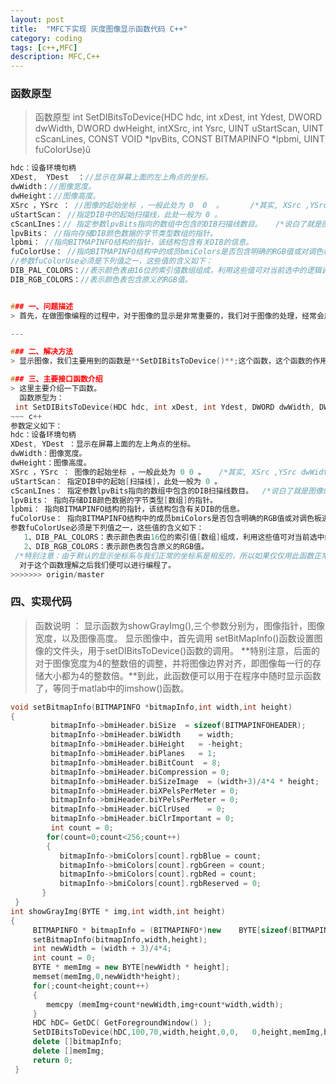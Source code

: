 ```yaml
---
layout: post
title:  "MFC下实现 灰度图像显示函数代码 C++"
category: coding
tags: [c++,MFC]
description: MFC,C++
---  
```


### 函数原型
> 函数原型
  int SetDIBitsToDevice(HDC hdc, int xDest, int Ydest, DWORD dwWidth, DWORD dwHeight, intXSrc, int Ysrc, UINT uStartScan, UINT cScanLines, CONST VOID *lpvBits, CONST BITMAPINFO *lpbmi, UINT fuColorUse)û

 ~~~ c++
 hdc：设备环境句柄
XDest,  YDest  ：//显示在屏幕上面的左上角点的坐标。
dwWidth：//图像宽度。
dwHeight：//图像高度。
XSrc ，YSrc ： //图像的起始坐标 ，一般此处为 0  0  。      /*其实, XSrc ,YSrc dwWidth dwHeight便是将图像的矩形确定出来*/
uStartScan： //指定DIB中的起始扫描线，此处一般为 0 。
cScanLInes：// 指定参数lpvBits指向的数组中包含的DIB扫描线数目。   /*说白了就是图像的高度*/
lpvBits： //指向存储DIB颜色数据的字节类型数组的指针。
lpbmi： //指向BITMAPINFO结构的指针，该结构包含有关DIB的信息。
fuColorUse： //指向BITMAPINFO结构中的成员bmiColors是否包含明确的RGB值或对调色板进行索引的值。有关更多的信息，请参考下面的备注部分。
//参数fuColorUse必须是下列值之一，这些值的含义如下：
DIB_PAL_COLORS：//表示颜色表由16位的索引值数组组成，利用这些值可对当前选中的逻辑调色板进行索引。
DIB_RGB_COLORS：//表示颜色表包含原义的RGB值。


### 一、问题描述
 > 首先，在做图像编程的过程中，对于图像的显示是非常重要的，我们对于图像的处理，经常会用到图像的显示，用于查看结果是否正确，所以我们自然会产生一个想法，是否可以编写一个图像显示的函数，类似于matlab或者openCV中的imshow()函数，可以随时将图像打印出来呢？答案必然是肯定的，在这里，我们在mfc环境下实现自己的imshow()函数。并且在mfc环境下，vc++为我们提供了很多便捷的结构体和函数，使用起来很方便。

---

### 二、解决方法
> 显示图像，我们主要用到的函数是**SetDIBitsToDevice()**;这个函数，这个函数的作用便是将图像显示在输出显示器上面，函数的详细介绍在这里我便不做详细阐述了，读者可以自行的查看百度百科链接（[http://baike.baidu.com/linkurl=D8WZ6hoanRGCSCrjCia5BKJli5saxSmdi8guNtlvrrlbUxy1BF52o5q1LwImvvHQ5gRCxZMfS0HdrF0C0kv4Q_](https://www.baidu.com/swd=SetDIBitsToDevice&rsv_spt=1&rsv_iqid=0x9b522a5b00009696&issp=1&f=8&rsv_bp=0&rsv_idx=2&ie=utf-8&tn=baiduhome_pg&rsv_enter=1&rsv_sug3=2&rsv_sug1=1&rsv_n=2)）

### 三、主要接口函数介绍
> 这里主要介绍一下函数。
   函数原型为：
  int SetDIBitsToDevice(HDC hdc, int xDest, int Ydest, DWORD dwWidth, DWORD dwHeight, intXSrc, int Ysrc, UINT uStartScan, UINT cScanLines, CONST VOID *lpvBits, CONST BITMAPINFO *lpbmi, UINT fuColorUse)；
~~~ c++
参数定义如下：
hdc：设备环境句柄
XDest, YDest ：显示在屏幕上面的左上角点的坐标。
dwWidth：图像宽度。
dwHeight：图像高度。
XSrc ，YSrc ： 图像的起始坐标 ，一般此处为 0 0 。   /*其实, XSrc ,YSrc dwWidth dwHeight便是将图像的矩形确定出来*/
uStartScan： 指定DIB中的起始[扫描线]，此处一般为 0 。
cScanLInes： 指定参数lpvBits指向的数组中包含的DIB扫描线数目。  /*说白了就是图像的高度*/
lpvBits： 指向存储DIB颜色数据的字节类型[数组]的指针。
lpbmi： 指向BITMAPINFO结构的指针，该结构包含有关DIB的信息。
fuColorUse： 指向BITMAPINFO结构中的成员bmiColors是否包含明确的RGB值或对调色板进行索引的值。有关更多的信息，请参考下面的备注部分。
参数fuColorUse必须是下列值之一，这些值的含义如下：
    1、DIB_PAL_COLORS：表示颜色表由16位的索引值[数组]组成，利用这些值可对当前选中的逻辑调色板进行索引。
    2、DIB_RGB_COLORS：表示颜色表包含原义的RGB值。
  /*特别注意：由于默认的显示坐标系与我们正常的坐标系是相反的，所以如果仅仅用此函数正常显示出来，图像是倒立的，如何调整见程序*/
   对于这个函数理解之后我们便可以进行编程了。
>>>>>>> origin/master
~~~

### 四、实现代码
>函数说明 ：
       显示函数为showGrayImg(),三个参数分别为，图像指针，图像宽度，以及图像高度。
   显示图像中，首先调用 setBitMapInfo()函数设置图像的文件头，用于setDIBitsToDevice()函数的调用。
     **特别注意，后面的对于图像宽度为4的整数倍的调整，并将图像边界对齐，即图像每一行的存储大小都为4的整数倍。**到此，此函数便可以用于在程序中随时显示函数了，等同于matlab中的imshow()函数。





~~~ c++
void setBitmapInfo(BITMAPINFO *bitmapInfo,int width,int height)
{   
         bitmapInfo->bmiHeader.biSize  = sizeof(BITMAPINFOHEADER);
         bitmapInfo->bmiHeader.biWidth    = width;   
         bitmapInfo->bmiHeader.biHeight   = -height;  
         bitmapInfo->bmiHeader.biPlanes   = 1;
         bitmapInfo->bmiHeader.biBitCount  = 8;
         bitmapInfo->bmiHeader.biCompression = 0;   
         bitmapInfo->bmiHeader.biSizeImage  = (width+3)/4*4 * height;  
         bitmapInfo->bmiHeader.biXPelsPerMeter = 0;  
         bitmapInfo->bmiHeader.biYPelsPerMeter = 0;  
         bitmapInfo->bmiHeader.biClrUsed    = 0;   
         bitmapInfo->bmiHeader.biClrImportant = 0;  
         int count = 0;    
        for(count=0;count<256;count++) 
        {   
           bitmapInfo->bmiColors[count].rgbBlue = count;   
           bitmapInfo->bmiColors[count].rgbGreen = count; 
           bitmapInfo->bmiColors[count].rgbRed = count;    
           bitmapInfo->bmiColors[count].rgbReserved = 0;  
       }
 }
int showGrayImg(BYTE * img,int width,int height)
{    
     BITMAPINFO * bitmapInfo = (BITMAPINFO*)new    BYTE[sizeof(BITMAPINFOHEADER)+256*sizeof(RGBQUAD)]; 
     setBitmapInfo(bitmapInfo,width,height);   
     int newWidth = (width + 3)/4*4;  
     int count = 0;   
     BYTE * memImg = new BYTE[newWidth * height];  
     memset(memImg,0,newWidth*height);  
     for(;count<height;count++)  
     {     
        memcpy (memImg+count*newWidth,img+count*width,width);  
     }   
     HDC hDC= GetDC( GetForegroundWindow() );          
     SetDIBitsToDevice(hDC,100,70,width,height,0,0,   0,height,memImg,bitmapInfo,DIB_RGB_COLORS);  
     delete []bitmapInfo;   
     delete []memImg;   
     return 0;
 }
~~~

